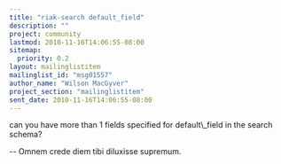 ```yaml
---
title: "riak-search default_field"
description: ""
project: community
lastmod: 2010-11-16T14:06:55-08:00
sitemap:
  priority: 0.2
layout: mailinglistitem
mailinglist_id: "msg01557"
author_name: "Wilson MacGyver"
project_section: "mailinglistitem"
sent_date: 2010-11-16T14:06:55-08:00
---
```



can you have more than 1 fields specified for default\\_field in the
search schema?

-- 
Omnem crede diem tibi diluxisse supremum.

